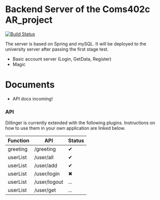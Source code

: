 # Backend Server of the Coms402c AR_project 

[![Build Status](https://travis-ci.org/joemccann/dillinger.svg?branch=master)](https://travis-ci.org/joemccann/dillinger)

The server is based on Spring and mySQL.
It will be deployed to the university server after passing the first stage test.
  - Basic account server (Login, GetData, Register)
  - Magic

# Documents
  - API docs incoming!


### API

Dillinger is currently extended with the following plugins. Instructions on how to use them in your own application are linked below.

| Function | API |Status|
| ------ | ------ | ------ |
| greeting | /greeting |✔|
| userList | /user/all |✔|
| userList | /user/add |✔|
| userList | /user/login |✖|
| userList | /user/logout |...|
| userList | /user/get |...|

